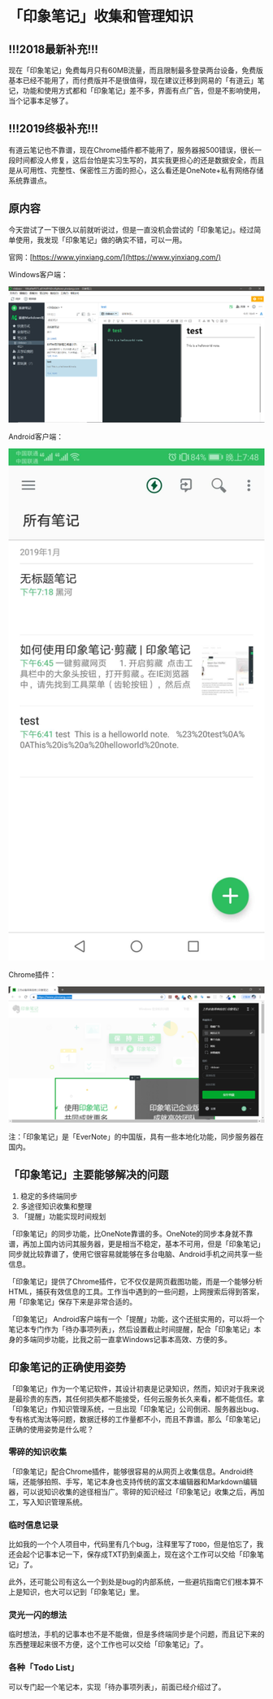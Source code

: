 # 「印象笔记」收集和管理知识

## !!!2018最新补充!!!

现在「印象笔记」免费每月只有60MB流量，而且限制最多登录两台设备，免费版基本已经不能用了，而付费版并不是很值得，现在建议迁移到网易的「有道云」笔记，功能和使用方式都和「印象笔记」差不多，界面有点广告，但是不影响使用，当个记事本足够了。

## !!!2019终极补充!!!

有道云笔记也不靠谱，现在Chrome插件都不能用了，服务器报500错误，很长一段时间都没人修复，这后台怕是实习生写的，其实我更担心的还是数据安全，而且是从可用性、完整性、保密性三方面的担心，这么看还是OneNote+私有网络存储系统靠谱点。

## 原内容

今天尝试了一下很久以前就听说过，但是一直没机会尝试的「印象笔记」。经过简单使用，我发现「印象笔记」做的确实不错，可以一用。

官网：[https://www.yinxiang.com/](https://www.yinxiang.com/)

Windows客户端：

![](res/1.png)

Android客户端：

![](res/2.jpg)

Chrome插件：

![](res/3.png)

注：「印象笔记」是「EverNote」的中国版，具有一些本地化功能，同步服务器在国内。

## 「印象笔记」主要能够解决的问题

1. 稳定的多终端同步
2. 多途径知识收集和整理
3. 「提醒」功能实现时间规划

「印象笔记」的同步功能，比OneNote靠谱的多。OneNote的同步本身就不靠谱，再加上国内访问其服务器，更是相当不稳定，基本不可用，但是「印象笔记」同步就比较靠谱了，使用它很容易就能够在多台电脑、Android手机之间共享一些信息。

「印象笔记」提供了Chrome插件，它不仅仅是网页截图功能，而是一个能够分析HTML，捕获有效信息的工具。工作当中遇到的一些问题，上网搜索后得到答案，用「印象笔记」保存下来是非常合适的。

「印象笔记」 Android客户端有一个「提醒」功能，这个还挺实用的，可以将一个笔记本专门作为「待办事项列表」，然后设置截止时间提醒，配合「印象笔记」本身的多端同步功能，比我之前一直拿Windows记事本高效、方便的多。

## 印象笔记的正确使用姿势

「印象笔记」作为一个笔记软件，其设计初衷是记录知识，然而，知识对于我来说是最珍贵的东西，其任何损失都不能接受，任何云服务长久来看，都不能信任。拿「印象笔记」作知识管理系统，一旦出现「印象笔记」公司倒闭、服务器出bug、专有格式淘汰等问题，数据迁移的工作量都不小，而且不靠谱。那么「印象笔记」正确的使用姿势是什么呢？

### 零碎的知识收集

「印象笔记」配合Chrome插件，能够很容易的从网页上收集信息。Android终端，还能够拍照、手写，笔记本身也支持传统的富文本编辑器和Markdown编辑器，可以说知识收集的途径相当广。零碎的知识经过「印象笔记」收集之后，再加工，写入知识管理系统。

### 临时信息记录

比如我的一个个人项目中，代码里有几个bug，注释里写了`TODO`，但是怕忘了，我还会起个记事本记一下，保存成TXT扔到桌面上，现在这个工作可以交给「印象笔记」了。

此外，还可能公司有这么一个到处是bug的内部系统，一些避坑指南它们根本算不上是知识，也大可以记到「印象笔记」里。

### 灵光一闪的想法

临时想法，手机的记事本也不是不能做，但是多终端同步是个问题，而且记下来的东西整理起来很不方便，这个工作也可以交给「印象笔记」了。

### 各种「Todo List」

可以专门起一个笔记本，实现「待办事项列表」，前面已经介绍过了。

